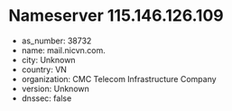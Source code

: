 # Nameserver 115.146.126.109

* as_number: 38732
* name: mail.nicvn.com.
* city: Unknown
* country: VN
* organization: CMC Telecom Infrastructure Company
* version: Unknown
* dnssec: false
